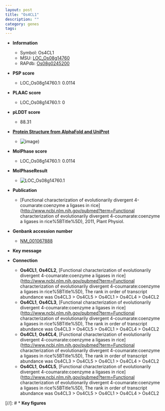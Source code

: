 ```yaml
---
layout: post
title: "Os4CL1"
description: ""
category: genes
tags: 
---
```


* **Information**  
    + Symbol: Os4CL1  
    + MSU: [LOC_Os08g14760](http://rice.plantbiology.msu.edu/cgi-bin/ORF_infopage.cgi?orf=LOC_Os08g14760)  
    + RAPdb: [Os08g0245200](http://rapdb.dna.affrc.go.jp/viewer/gbrowse_details/irgsp1?name=Os08g0245200)  

* **PSP score**  
    + LOC_Os08g14760.1: 0.0114 

* **PLAAC score**  
    + LOC_Os08g14760.1: 0 

* **pLDDT score**
    + 88.31

* **[Protein Structure from AlphaFold and UniProt](https://www.uniprot.org/uniprotkb/P17814/entry#structure)**
    + ![image](https://ricepsp.github.io/images/P/AF-P17814-F1.png))

* **MolPhase score**
    + LOC_Os08g14760.1: 0.0114

* **MolPhaseResult**
    + ![LOC_Os08g14760.1](https://ricepsp.github.io/pictures/LOC_Os08g/LOC_Os08g14760.1.png)

* **Publication**  
    + [Functional characterization of evolutionarily divergent 4-coumarate:coenzyme a ligases in rice](http://www.ncbi.nlm.nih.gov/pubmed?term=Functional characterization of evolutionarily divergent 4-coumarate:coenzyme a ligases in rice%5BTitle%5D), 2011, Plant Physiol.

* **Genbank accession number**  
    + [NM_001067888](http://www.ncbi.nlm.nih.gov/nuccore/NM_001067888)

* **Key message**  

* **Connection**  
    + __Os4CL1__, __Os4CL2__, [Functional characterization of evolutionarily divergent 4-coumarate:coenzyme a ligases in rice](http://www.ncbi.nlm.nih.gov/pubmed?term=Functional characterization of evolutionarily divergent 4-coumarate:coenzyme a ligases in rice%5BTitle%5D), The rank in order of transcript abundance was Os4CL3 > Os4CL5 > Os4CL1 > Os4CL4 > Os4CL2
    + __Os4CL1__, __Os4CL3__, [Functional characterization of evolutionarily divergent 4-coumarate:coenzyme a ligases in rice](http://www.ncbi.nlm.nih.gov/pubmed?term=Functional characterization of evolutionarily divergent 4-coumarate:coenzyme a ligases in rice%5BTitle%5D), The rank in order of transcript abundance was Os4CL3 > Os4CL5 > Os4CL1 > Os4CL4 > Os4CL2
    + __Os4CL1__, __Os4CL4__, [Functional characterization of evolutionarily divergent 4-coumarate:coenzyme a ligases in rice](http://www.ncbi.nlm.nih.gov/pubmed?term=Functional characterization of evolutionarily divergent 4-coumarate:coenzyme a ligases in rice%5BTitle%5D), The rank in order of transcript abundance was Os4CL3 > Os4CL5 > Os4CL1 > Os4CL4 > Os4CL2
    + __Os4CL1__, __Os4CL5__, [Functional characterization of evolutionarily divergent 4-coumarate:coenzyme a ligases in rice](http://www.ncbi.nlm.nih.gov/pubmed?term=Functional characterization of evolutionarily divergent 4-coumarate:coenzyme a ligases in rice%5BTitle%5D), The rank in order of transcript abundance was Os4CL3 > Os4CL5 > Os4CL1 > Os4CL4 > Os4CL2

[//]: # * **Key figures**  



